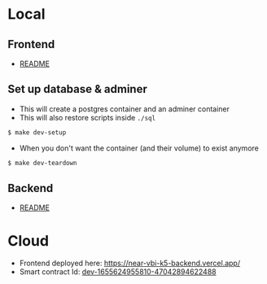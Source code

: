 # Local
## Frontend
- [README](./frontend/README.md)

## Set up database & adminer

- This will create a postgres container and an adminer container
- This will also restore scripts inside `./sql`
```bash
$ make dev-setup
```

- When you don't want the container (and their volume) to exist anymore
```bash
$ make dev-teardown
```

## Backend
- [README](./backend/README.md)

# Cloud

- Frontend deployed here: https://near-vbi-k5-backend.vercel.app/
- Smart contract Id: [dev-1655624955810-47042894622488](https://explorer.testnet.near.org/accounts/dev-1655624955810-47042894622488)
